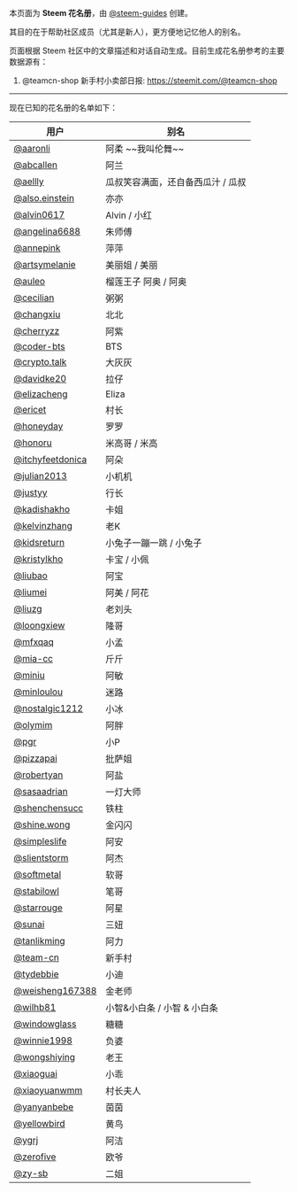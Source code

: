 
本页面为 **Steem 花名册**，由 [@steem-guides](https://busy.org/@steem-guides) 创建。

其目的在于帮助社区成员（尤其是新人），更方便地记忆他人的别名。

页面根据 Steem 社区中的文章描述和对话自动生成。目前生成花名册参考的主要数据源有：

1. @teamcn-shop 新手村小卖部日报: https://steemit.com/@teamcn-shop


- - -

现在已知的花名册的名单如下：

<table>
<thead>
<tr>
  <th>用户</th>
  <th>别名</th>
</tr>
</thead>
<tbody>
<tr>
  <td><a href="https://busy.org/@aaronli">@aaronli</a></td>
  <td>阿柔 ~~我叫伦舞~~</td>
</tr>
<tr>
  <td><a href="https://busy.org/@abcallen">@abcallen</a></td>
  <td>阿兰</td>
</tr>
<tr>
  <td><a href="https://busy.org/@aellly">@aellly</a></td>
  <td>瓜叔笑容满面，还自备西瓜汁 / 瓜叔</td>
</tr>
<tr>
  <td><a href="https://busy.org/@also.einstein">@also.einstein</a></td>
  <td>亦亦</td>
</tr>
<tr>
  <td><a href="https://busy.org/@alvin0617">@alvin0617</a></td>
  <td>Alvin / 小红</td>
</tr>
<tr>
  <td><a href="https://busy.org/@angelina6688">@angelina6688</a></td>
  <td>朱师傅</td>
</tr>
<tr>
  <td><a href="https://busy.org/@annepink">@annepink</a></td>
  <td>萍萍</td>
</tr>
<tr>
  <td><a href="https://busy.org/@artsymelanie">@artsymelanie</a></td>
  <td>美丽姐 / 美丽</td>
</tr>
<tr>
  <td><a href="https://busy.org/@auleo">@auleo</a></td>
  <td>榴莲王子 阿奥 / 阿奥</td>
</tr>
<tr>
  <td><a href="https://busy.org/@cecilian">@cecilian</a></td>
  <td>粥粥</td>
</tr>
<tr>
  <td><a href="https://busy.org/@changxiu">@changxiu</a></td>
  <td>北北</td>
</tr>
<tr>
  <td><a href="https://busy.org/@cherryzz">@cherryzz</a></td>
  <td>阿紫</td>
</tr>
<tr>
  <td><a href="https://busy.org/@coder-bts">@coder-bts</a></td>
  <td>BTS</td>
</tr>
<tr>
  <td><a href="https://busy.org/@crypto.talk">@crypto.talk</a></td>
  <td>大灰灰</td>
</tr>
<tr>
  <td><a href="https://busy.org/@davidke20">@davidke20</a></td>
  <td>拉仔</td>
</tr>
<tr>
  <td><a href="https://busy.org/@elizacheng">@elizacheng</a></td>
  <td>Eliza</td>
</tr>
<tr>
  <td><a href="https://busy.org/@ericet">@ericet</a></td>
  <td>村长</td>
</tr>
<tr>
  <td><a href="https://busy.org/@honeyday">@honeyday</a></td>
  <td>罗罗</td>
</tr>
<tr>
  <td><a href="https://busy.org/@honoru">@honoru</a></td>
  <td>米高哥 / 米高</td>
</tr>
<tr>
  <td><a href="https://busy.org/@itchyfeetdonica">@itchyfeetdonica</a></td>
  <td>阿朵</td>
</tr>
<tr>
  <td><a href="https://busy.org/@julian2013">@julian2013</a></td>
  <td>小机机</td>
</tr>
<tr>
  <td><a href="https://busy.org/@justyy">@justyy</a></td>
  <td>行长</td>
</tr>
<tr>
  <td><a href="https://busy.org/@kadishakho">@kadishakho</a></td>
  <td>卡姐</td>
</tr>
<tr>
  <td><a href="https://busy.org/@kelvinzhang">@kelvinzhang</a></td>
  <td>老K</td>
</tr>
<tr>
  <td><a href="https://busy.org/@kidsreturn">@kidsreturn</a></td>
  <td>小兔子一蹦一跳 / 小兔子</td>
</tr>
<tr>
  <td><a href="https://busy.org/@kristylkho">@kristylkho</a></td>
  <td>卡宝 / 小佩</td>
</tr>
<tr>
  <td><a href="https://busy.org/@liubao">@liubao</a></td>
  <td>阿宝</td>
</tr>
<tr>
  <td><a href="https://busy.org/@liumei">@liumei</a></td>
  <td>阿美 / 阿花</td>
</tr>
<tr>
  <td><a href="https://busy.org/@liuzg">@liuzg</a></td>
  <td>老刘头</td>
</tr>
<tr>
  <td><a href="https://busy.org/@loongxiew">@loongxiew</a></td>
  <td>隆哥</td>
</tr>
<tr>
  <td><a href="https://busy.org/@mfxqaq">@mfxqaq</a></td>
  <td>小孟</td>
</tr>
<tr>
  <td><a href="https://busy.org/@mia-cc">@mia-cc</a></td>
  <td>斤斤</td>
</tr>
<tr>
  <td><a href="https://busy.org/@miniu">@miniu</a></td>
  <td>阿敏</td>
</tr>
<tr>
  <td><a href="https://busy.org/@minloulou">@minloulou</a></td>
  <td>迷路</td>
</tr>
<tr>
  <td><a href="https://busy.org/@nostalgic1212">@nostalgic1212</a></td>
  <td>小冰</td>
</tr>
<tr>
  <td><a href="https://busy.org/@olymim">@olymim</a></td>
  <td>阿胖</td>
</tr>
<tr>
  <td><a href="https://busy.org/@pgr">@pgr</a></td>
  <td>小P</td>
</tr>
<tr>
  <td><a href="https://busy.org/@pizzapai">@pizzapai</a></td>
  <td>批萨姐</td>
</tr>
<tr>
  <td><a href="https://busy.org/@robertyan">@robertyan</a></td>
  <td>阿盐</td>
</tr>
<tr>
  <td><a href="https://busy.org/@sasaadrian">@sasaadrian</a></td>
  <td>一灯大师</td>
</tr>
<tr>
  <td><a href="https://busy.org/@shenchensucc">@shenchensucc</a></td>
  <td>铁柱</td>
</tr>
<tr>
  <td><a href="https://busy.org/@shine.wong">@shine.wong</a></td>
  <td>金闪闪</td>
</tr>
<tr>
  <td><a href="https://busy.org/@simpleslife">@simpleslife</a></td>
  <td>阿安</td>
</tr>
<tr>
  <td><a href="https://busy.org/@slientstorm">@slientstorm</a></td>
  <td>阿杰</td>
</tr>
<tr>
  <td><a href="https://busy.org/@softmetal">@softmetal</a></td>
  <td>软哥</td>
</tr>
<tr>
  <td><a href="https://busy.org/@stabilowl">@stabilowl</a></td>
  <td>笔哥</td>
</tr>
<tr>
  <td><a href="https://busy.org/@starrouge">@starrouge</a></td>
  <td>阿星</td>
</tr>
<tr>
  <td><a href="https://busy.org/@sunai">@sunai</a></td>
  <td>三妞</td>
</tr>
<tr>
  <td><a href="https://busy.org/@tanlikming">@tanlikming</a></td>
  <td>阿力</td>
</tr>
<tr>
  <td><a href="https://busy.org/@team-cn">@team-cn</a></td>
  <td>新手村</td>
</tr>
<tr>
  <td><a href="https://busy.org/@tydebbie">@tydebbie</a></td>
  <td>小迪</td>
</tr>
<tr>
  <td><a href="https://busy.org/@weisheng167388">@weisheng167388</a></td>
  <td>金老师</td>
</tr>
<tr>
  <td><a href="https://busy.org/@wilhb81">@wilhb81</a></td>
  <td>小智&小白条 / 小智 & 小白条</td>
</tr>
<tr>
  <td><a href="https://busy.org/@windowglass">@windowglass</a></td>
  <td>糖糖</td>
</tr>
<tr>
  <td><a href="https://busy.org/@winnie1998">@winnie1998</a></td>
  <td>负婆</td>
</tr>
<tr>
  <td><a href="https://busy.org/@wongshiying">@wongshiying</a></td>
  <td>老王</td>
</tr>
<tr>
  <td><a href="https://busy.org/@xiaoguai">@xiaoguai</a></td>
  <td>小乖</td>
</tr>
<tr>
  <td><a href="https://busy.org/@xiaoyuanwmm">@xiaoyuanwmm</a></td>
  <td>村长夫人</td>
</tr>
<tr>
  <td><a href="https://busy.org/@yanyanbebe">@yanyanbebe</a></td>
  <td>茵茵</td>
</tr>
<tr>
  <td><a href="https://busy.org/@yellowbird">@yellowbird</a></td>
  <td>黄鸟</td>
</tr>
<tr>
  <td><a href="https://busy.org/@ygrj">@ygrj</a></td>
  <td>阿洁</td>
</tr>
<tr>
  <td><a href="https://busy.org/@zerofive">@zerofive</a></td>
  <td>欧爷</td>
</tr>
<tr>
  <td><a href="https://busy.org/@zy-sb">@zy-sb</a></td>
  <td>二姐</td>
</tr>
</tbody>
</table>

